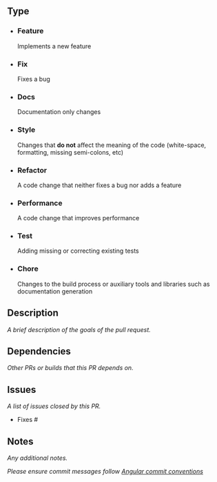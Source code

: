 ## Type

* ### Feature
  Implements a new feature
* ### Fix
  Fixes a bug
* ### Docs
  Documentation only changes
* ### Style
  Changes that **do not** affect the meaning of the code (white-space, formatting, missing semi-colons, etc)
* ### Refactor
  A code change that neither fixes a bug nor adds a feature
* ### Performance
  A code change that improves performance
* ### Test
  Adding missing or correcting existing tests
* ### Chore
  Changes to the build process or auxiliary tools and libraries such as documentation generation  

## Description

*A brief description of the goals of the pull request.*

## Dependencies

*Other PRs or builds that this PR depends on.*

## Issues

*A list of issues closed by this PR.*

* Fixes #

## Notes

*Any additional notes.*


*Please ensure commit messages follow [Angular commit conventions](https://github.com/angular/angular/blob/master/CONTRIBUTING.md#commit)*
